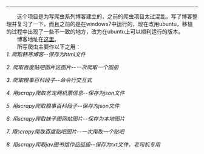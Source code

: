 ---
　　这个项目是为写爬虫系列博客建立的，之前的爬虫项目太过混乱，写了博客整理并复习了一下，而且之前的是在windows7中运行的，现在改用ubuntu，移植的过程中出现了一些不一致的地方，改为在ubuntu上可以顺利运行的版本。        
　　博客地址在[这里](http://blog.csdn.net/lucifer_sam/article/category/6281742)。          
　　所写爬虫主要作以下之用：
　  
 *1. 爬取韩寒博客--保存为html文件*
     
 *2. 爬取百度贴吧图片区图片--一次爬取一个图册*
     
 *3. 爬取糗事百科段子--命令行交互式*
     
 *4. 用scrapy爬取艺龙网机票信息--保存为json文件*
     
 *5. 用scrapy爬取糗事百科段子--保存为json文件*
     
 *6. 用scrapy爬取妹子图网站图片--保存为本地图片*
     
 *7. 用scrapy爬取百度贴吧图片--一次爬取一个贴吧*
     
 *8. 用scrapy爬取jav图书馆作品链接--保存为txt文件，老司机专用*
